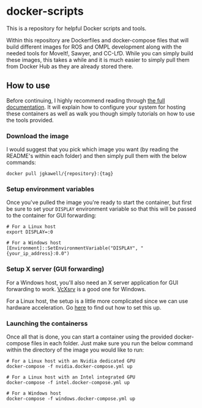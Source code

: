 # docker-scripts

This is a repository for helpful Docker scripts and tools.

Within this repository are Dockerfiles and docker-compose files that will build different images for ROS and OMPL development along with the needed tools for MoveIt!, Sawyer, and CC-LfD. While you can simply build these images, this takes a while and it is much easier to simply pull them from Docker Hub as they are already stored there.

## How to use

Before continuing, I highly recommend reading through [the full documentation](./docs/README.md). It will explain how to configure your system for hosting these containers as well as walk you though simply tutorials on how to use the tools provided.

### Download the image

I would suggest that you pick which image you want (by reading the README's within each folder) and then simply pull them with the below commands:

```
docker pull jgkawell/{repository}:{tag}
```

### Setup environment variables

Once you've pulled the image you're ready to start the container, but first be sure to set your `DISPLAY` environment variable so that this will be passed to the container for GUI forwarding:

```
# For a Linux host
export DISPLAY=:0

# For a Windows host
[Environment]::SetEnvironmentVariable("DISPLAY", "{your_ip_address}:0.0")
```

### Setup X server (GUI forwarding)

For a Windows host, you'll also need an X server application for GUI forwarding to work. [VcXsrv](https://sourceforge.net/projects/vcxsrv/) is a good one for Windows.

For a Linux host, the setup is a little more complicated since we can use hardware acceleration. Go [here](./docs/hardware-acceleration-linux.md) to find out how to set this up.

### Launching the containerss

Once all that is done, you can start a container using the provided docker-compose files in each folder. Just make sure you run the below command within the directory of the image you would like to run:

```
# For a Linux host with an Nvidia dedicated GPU
docker-compose -f nvidia.docker-compose.yml up

# For a Linux host with an Intel integrated GPU
docker-compose -f intel.docker-compose.yml up

# For a Windows host
docker-compose -f windows.docker-compose.yml up
```
